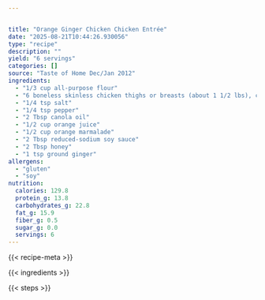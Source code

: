 ```yaml
---


title: "Orange Ginger Chicken Chicken Entrée"
date: "2025-08-21T10:44:26.930056"
type: "recipe"
description: ""
yield: "6 servings"
categories: []
source: "Taste of Home Dec/Jan 2012"
ingredients:
  - "1/3 cup all-purpose flour"
  - "6 boneless skinless chicken thighs or breasts (about 1 1/2 lbs), cubed"
  - "1/4 tsp salt"
  - "1/4 tsp pepper"
  - "2 Tbsp canola oil"
  - "1/2 cup orange juice"
  - "1/2 cup orange marmalade"
  - "2 Tbsp reduced-sodium soy sauce"
  - "2 Tbsp honey"
  - "1 tsp ground ginger"
allergens:
  - "gluten"
  - "soy"
nutrition:
  calories: 129.8
  protein_g: 13.8
  carbohydrates_g: 22.8
  fat_g: 15.9
  fiber_g: 0.5
  sugar_g: 0.0
  servings: 6
---
```


{{< recipe-meta >}}

{{< ingredients >}}

{{< steps >}}

